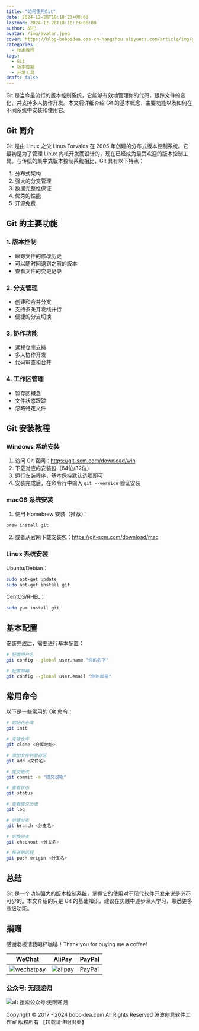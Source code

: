 ```yaml
---
title: "如何使用Git"
date: 2024-12-28T18:18:23+08:00
lastmod: 2024-12-28T18:18:23+08:00
author: 胡巴
avatar: /img/avatar.jpeg
cover: https://blog-boboidea.oss-cn-hangzhou.aliyuncs.com/article/img/git-cover.jpg
categories:
  - 技术教程
tags:
  - Git
  - 版本控制
  - 开发工具
draft: false
---
```


Git 是当今最流行的版本控制系统，它能够有效地管理你的代码，跟踪文件的变化，并支持多人协作开发。本文将详细介绍 Git 的基本概念、主要功能以及如何在不同系统中安装和使用它。

<!--more-->

## Git 简介

Git 是由 Linux 之父 Linus Torvalds 在 2005 年创建的分布式版本控制系统。它最初是为了管理 Linux 内核开发而设计的，现在已经成为最受欢迎的版本控制工具。与传统的集中式版本控制系统相比，Git 具有以下特点：

1. 分布式架构
2. 强大的分支管理
3. 数据完整性保证
4. 优秀的性能
5. 开源免费

## Git 的主要功能

### 1. 版本控制
- 跟踪文件的修改历史
- 可以随时回退到之前的版本
- 查看文件的变更记录

### 2. 分支管理
- 创建和合并分支
- 支持多条开发线并行
- 便捷的分支切换

### 3. 协作功能
- 远程仓库支持
- 多人协作开发
- 代码审查和合并

### 4. 工作区管理
- 暂存区概念
- 文件状态跟踪
- 忽略特定文件

## Git 安装教程

### Windows 系统安装

1. 访问 Git 官网：https://git-scm.com/download/win
2. 下载对应的安装包（64位/32位）
3. 运行安装程序，基本保持默认选项即可
4. 安装完成后，在命令行中输入 `git --version` 验证安装

### macOS 系统安装

1. 使用 Homebrew 安装（推荐）：
```bash
brew install git
```

2. 或者从官网下载安装包：https://git-scm.com/download/mac

### Linux 系统安装

Ubuntu/Debian：
```bash
sudo apt-get update
sudo apt-get install git
```

CentOS/RHEL：
```bash
sudo yum install git
```

## 基本配置

安装完成后，需要进行基本配置：

```bash
# 配置用户名
git config --global user.name "你的名字"

# 配置邮箱
git config --global user.email "你的邮箱"
```

## 常用命令

以下是一些常用的 Git 命令：

```bash
# 初始化仓库
git init

# 克隆仓库
git clone <仓库地址>

# 添加文件到暂存区
git add <文件名>

# 提交更改
git commit -m "提交说明"

# 查看状态
git status

# 查看提交历史
git log

# 创建分支
git branch <分支名>

# 切换分支
git checkout <分支名>

# 推送到远程
git push origin <分支名>
```

## 总结

Git 是一个功能强大的版本控制系统，掌握它的使用对于现代软件开发来说是必不可少的。本文介绍的只是 Git 的基础知识，建议在实践中逐步深入学习，熟悉更多高级功能。

<!--qr_code-->

## 捐赠

感谢老板请我喝杯咖啡！Thank you for buying me a coffee!

| WeChat | AliPay | PayPal |
| --- | --- | --- |
| ![wechatpay](https://blog-boboidea.oss-cn-hangzhou.aliyuncs.com/pay/wechat_%E6%94%B6%E6%AC%BE%E7%A0%81.jpg) | ![alipay](https://blog-boboidea.oss-cn-hangzhou.aliyuncs.com/pay/alipay.jpg) | [PayPal](https://paypal.me/JianboQin?country.x=C2&locale.x=zh_XC) |

### 公众号: 无限递归

![alt 搜索公众号:无限递归](https://blog-boboidea.oss-cn-hangzhou.aliyuncs.com/article/img/gongzhonghao.jpeg "无限递归")

<!--declare-declare-->

Copyright &copy; 2017 - 2024 boboidea.com All Rights Reserved 波波创意软件工作室 版权所有 【转载请注明出处】
